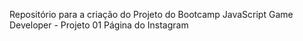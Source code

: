 Repositório para a criação do Projeto do Bootcamp JavaScript Game Developer - Projeto 01 Página do Instagram